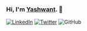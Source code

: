 ### Hi, I'm [Yashwant](https://linktr.ee/meyash/). 👋

[![LinkedIn](https://img.shields.io/badge/-Yashwant-blue?style=flat-square&logo=Linkedin&logoColor=white&link=https://www.linkedin.com/in/meyash21/)](https://www.linkedin.com/in/meyash21/)
[![Twitter](https://img.shields.io/twitter/follow/meyash21?label=Twitter)](https://twitter.com/intent/follow?screen_name=meyash21)
![GitHub](https://img.shields.io/github/followers/meyash?&label=Github&style=social)

<!-- ![snake gif](https://github.com/meyash/meyash/blob/output/github-contribution-grid-snake.svg) -->

<!-- <div style="margin-bottom:10px;"></div>
<a href="https://meyash.xyz/" style="margin-right:30px;"><img src="https://meyash.xyz/assets/icons/siteicon.png" width="25"></a>
<a href="https://meyash.xyz/resume.pdf" style="margin-right:30px;"><img src="https://cdn.jsdelivr.net/npm/simple-icons@v3/icons/libreoffice.svg" width="25"></a> 
<a href="https://www.linkedin.com/in/meyash21/" style="margin-right:30px;"><img src="https://cdn.jsdelivr.net/npm/simple-icons@v3/icons/linkedin.svg" width="25"></a>
<a href="https://twitter.com/meyash21" style="margin-right:30px;"><img src="https://cdn.jsdelivr.net/npm/simple-icons@v3/icons/twitter.svg" width="25"></a>
<a href="https://www.codechef.com/users/meyash21" style="margin-right:30px;"><img src="https://cdn.jsdelivr.net/npm/simple-icons@v3/icons/codechef.svg" width="25"></a>   -->
